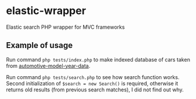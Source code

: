 # elastic-wrapper
Elastic search PHP wrapper for MVC frameworks

## Example of usage

Run command `php tests/index.php` to make indexed database of cars taken from [automotive-model-year-data](https://github.com/n8barr/automotive-model-year-data).

Run command `php tests/search.php` to see how search function works. Second initialization of `$search = new Search()` is required, otherwise it returns old results (from previous search matches), I did not find out why.